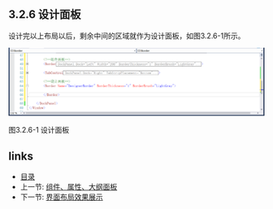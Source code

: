 ## 3.2.6 设计面板

设计完以上布局以后，剩余中间的区域就作为设计面板，如图3.2.6-1所示。

![](images/3.2.6-1.png)

图3.2.6-1 设计面板

## links
   * [目录](<preface.md>)
   * 上一节: [组件、属性、大纲面板](<03.2.5.md>)
   * 下一节: [界面布局效果展示](<03.2.7.md>)